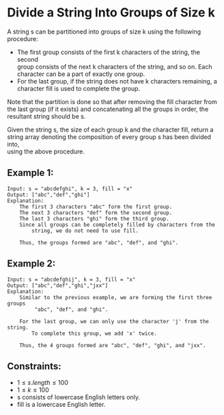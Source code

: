 # Divide a String Into Groups of Size k

A string s can be partitioned into groups of size k using the following  
procedure:

* The first group consists of the first k characters of the string, the second  
group consists of the next k characters of the string, and so on. Each  
character can be a part of exactly one group.
* For the last group, if the string does not have k characters remaining, a  
character fill is used to complete the group.

Note that the partition is done so that after removing the fill character from  
the last group (if it exists) and concatenating all the groups in order, the  
resultant string should be s.

Given the string s, the size of each group k and the character fill, return a  
string array denoting the composition of every group s has been divided into,  
using the above procedure.

 

## Example 1:

    Input: s = "abcdefghi", k = 3, fill = "x"
    Output: ["abc","def","ghi"]
    Explanation:
        The first 3 characters "abc" form the first group.
        The next 3 characters "def" form the second group.
        The last 3 characters "ghi" form the third group.
        Since all groups can be completely filled by characters from the 
            string, we do not need to use fill.

        Thus, the groups formed are "abc", "def", and "ghi".

## Example 2:

    Input: s = "abcdefghij", k = 3, fill = "x"
    Output: ["abc","def","ghi","jxx"]
    Explanation:
        Similar to the previous example, we are forming the first three groups
             "abc", "def", and "ghi".

        For the last group, we can only use the character 'j' from the string. 
            To complete this group, we add 'x' twice.

        Thus, the 4 groups formed are "abc", "def", "ghi", and "jxx".
        
        

## Constraints:

* $1 \le s.length \le 100$
* $1 \le k \le 100$
* s consists of lowercase English letters only.
* fill is a lowercase English letter.

